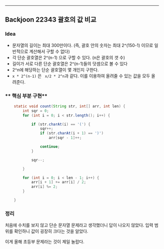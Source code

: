 ---
## Backjoon 22343 괄호의 값 비교
### **Idea**
* 문자열의 길이는 최대 300만이다. (즉, 괄호 안의 숫자는 최대 2^(150-1) 이므로 일반적으로 계산해서 구할 수 없다)
* 각 단순 괄호열은 2^(n-1) 으로 구할 수 있다. (n은 괄호의 갯 수)
* 길이가 서로 다른 단순 괄호열은 2^(n-1)들의 덧셈으로 볼 수 있다
* 2^n에 해당하는 단순 괄호열이 몇 개인지 구한다.
* `x * 2^(n-1)` 은 ` x/2 * 2^n`과 같다. 이를 이용하여 올려줄 수 있는 값을 모두 올려준다.  

### ** 핵심 부분 구현**
```java
	static void count(String str, int[] arr, int len) {
		int sqr = 0;
		for (int i = 0; i < str.length(); i++) {

			if (str.charAt(i) == '(') {
				sqr++;
				if (str.charAt(i + 1) == ')')
					arr[sqr - 1]++;

				continue;
			}

			sqr--;

		}

		for (int i = 0; i < len - 1; i++) {
			arr[i + 1] += arr[i] / 2;
			arr[i] %= 2;
		}

	}

```

### 정리
처음에 수치를 보지 않고 단순 문자열 문제라고 생각했더니 답이 나오지 않았다. 입력 범위를 확인하니 값이 굉장히 크다는 것을 알았다.

이게 올해 초등부 문제라는 것이 제일 놀랍다.

